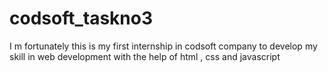 # codsoft_taskno3
 I m fortunately this is my first internship in codsoft  company to develop my skill in web development with the help of html , css and javascript 
